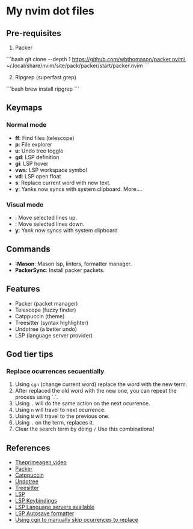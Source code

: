 # My nvim dot files

## Pre-requisites
1. Packer

´´´bash
git clone --depth 1 https://github.com/wbthomason/packer.nvim\
~/.local/share/nvim/site/pack/packer/start/packer.nvim
´´´

2. Ripgrep (superfast grep)

´´´bash
brew install ripgrep
´´´

## Keymaps

### Normal mode
- **<leader>ff**: Find files (telescope)
- **<leader>p**: File explorer
- **<leader>u**: Undo tree toggle
- **gd**: LSP definition
- **gi**: LSP hover
- **<leader>vws**: LSP workspace symbol
- **<leader>vd**: LSP open float
- **<leader>s**: Replace current word with new text.
- **y**: Yanks now syncs with system clipboard.
More....

### Visual mode
- **<J>**: Move selected lines up.
- **<K>**: Move selected lines down.
- **y**: Yank now syncs with system clipboard

## Commands
- **:Mason**: Mason lsp, linters, formatter manager.
- **PackerSync**: Install packer packets.

## Features
- Packer (packet manager)
- Telescope (fuzzy finder)
- Catppuccin (theme)
- Treesitter (syntax highlighter)
- Undotree (a better undo)
- LSP (language server provider)

## God tier tips
### Replace ocurrences secuentially
1. Using `cgn` (change current word) replace the word with the new term.
2. After replaced the old word with the new one, you can repeat the process using ´.´.
3. Using `.` will do the same action on the next ocurrence.
4. Using `n` will travel to next ocurrence.
5. Using `N` will travel to the previous one.
6. Using `.` on the term, replaces it.
7. Clear the search term by doing `/`
Use this combinations!


## References
- [Theprimeagen video](https://www.youtube.com/watch?v=w7i4amO_zaE)
- [Packer](https://github.com/wbthomason/packer.nvim)
- [Catppuccin](https://github.com/catppuccin/nvim?tab=readme-ov-file)
- [Undotree](https://github.com/mbbill/undotree)
- [Treesitter](https://github.com/nvim-treesitter/nvim-treesitter)
- [LSP](https://lsp-zero.netlify.app/v3.x/getting-started.html)
- [LSP Keybindings](https://lsp-zero.netlify.app/v3.x/language-server-configuration.html#default-keybindings)
- [LSP Language servers available](https://github.com/williamboman/mason-lspconfig.nvim#available-lsp-servers)
- [LSP Autosave formatter](https://lsp-zero.netlify.app/v3.x/language-server-configuration.html#enable-format-on-save)
- [Using cgn to manually skip ocurrences to replace](https://vi.stackexchange.com/questions/18894/how-do-i-use-cgn-for-word-under-cursor)


